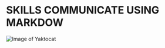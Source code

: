 # SKILLS COMMUNICATE USING MARKDOW
![Image of Yaktocat](https://resources.jetbrains.com/help/img/idea/2024.1/markdown-basics.png)
